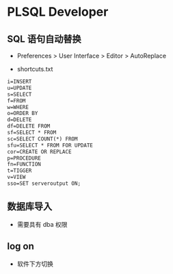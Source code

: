 # PLSQL Developer

## SQL 语句自动替换

- Preferences > User Interface > Editor > AutoReplace 

- shortcuts.txt

```txt
i=INSERT
u=UPDATE
s=SELECT
f=FROM
w=WHERE
o=ORDER BY
d=DELETE
df=DELETE FROM
sf=SELECT * FROM
sc=SELECT COUNT(*) FROM
sfu=SELECT * FROM FOR UPDATE
cor=CREATE OR REPLACE
p=PROCEDURE
fn=FUNCTION
t=TIGGER
v=VIEW
sso=SET serveroutput ON;
```

## 数据库导入
- 需要具有 dba 权限

## log on
- 软件下方切换